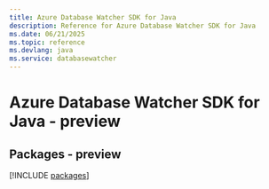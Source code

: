 ```yaml
---
title: Azure Database Watcher SDK for Java
description: Reference for Azure Database Watcher SDK for Java
ms.date: 06/21/2025
ms.topic: reference
ms.devlang: java
ms.service: databasewatcher
---
```

# Azure Database Watcher SDK for Java - preview
## Packages - preview
[!INCLUDE [packages](database-watcher-index.md)]
